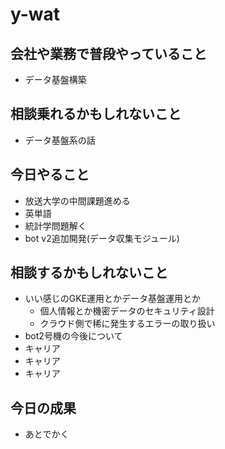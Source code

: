 # y-wat

## 会社や業務で普段やっていること
- データ基盤構築

## 相談乗れるかもしれないこと
- データ基盤系の話

## 今日やること
- 放送大学の中間課題進める
- 英単語
- 統計学問題解く
- bot v2追加開発(データ収集モジュール)

## 相談するかもしれないこと
- いい感じのGKE運用とかデータ基盤運用とか
  - 個人情報とか機密データのセキュリティ設計
  - クラウド側で稀に発生するエラーの取り扱い
- bot2号機の今後について
- キャリア
- キャリア
- キャリア

## 今日の成果
- あとでかく
